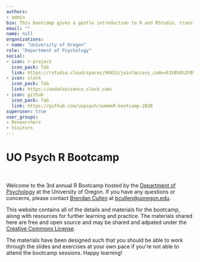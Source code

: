 ```yaml
---
authors:
- admin
bio: This bootcamp gives a gentle introduction to R and RStudio, transforming and visualizing data with the tidyverse, and the basics of R Markdown.
email: ""
name: null
organizations:
- name: "University of Oregon"
role: "Department of Psychology"
social:
- icon: r-project
  icon_pack: fab
  link: https://rstudio.cloud/spaces/94452/join?access_code=E3V8Vd%2FB%2F5edCEBphs4kuttNb6epLuRbqzab2L8J
- icon: slack
  icon_pack: fab
  link: https://uodatascience.slack.com/
- icon: github
  icon_pack: fab
  link: https://github.com/uopsych/summeR-bootcamp-2020
superuser: true
user_groups:
- Researchers
- Visitors
---
```


# UO Psych R Bootcamp

<br>

Welcome to the 3rd annual R Bootcamp hosted by the [Department of Psychology](https://psychology.uoregon.edu/) at the University of Oregon. If you have any questions or concerns, please contact [Brendan Cullen](https://bcullen.rbind.io/) at [bcullen@uoregon.edu](mailto:bcullen@uoregon.edu).

This website contains all of the details and materials for the bootcamp, along with resources for further learning and practice. The materials shared here are free and open source and may be shared and adpated under the [Creative Commons License](https://creativecommons.org/licenses/by/4.0/). 

The materials have been designed such that you should be able to work through the slides and exercises at your own pace if you're not able to attend the bootcamp sessions. Happy learning! 



